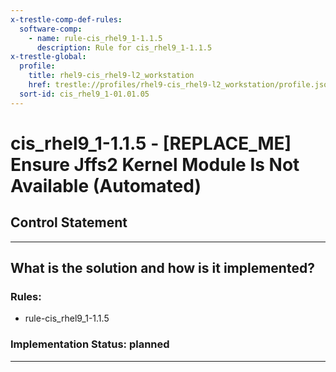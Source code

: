 ```yaml
---
x-trestle-comp-def-rules:
  software-comp:
    - name: rule-cis_rhel9_1-1.1.5
      description: Rule for cis_rhel9_1-1.1.5
x-trestle-global:
  profile:
    title: rhel9-cis_rhel9-l2_workstation
    href: trestle://profiles/rhel9-cis_rhel9-l2_workstation/profile.json
  sort-id: cis_rhel9_1-01.01.05
---
```


# cis_rhel9_1-1.1.5 - \[REPLACE_ME\] Ensure Jffs2 Kernel Module Is Not Available (Automated)

## Control Statement

______________________________________________________________________

## What is the solution and how is it implemented?

<!-- For implementation status enter one of: implemented, partial, planned, alternative, not-applicable -->

<!-- Note that the list of rules under ### Rules: is read-only and changes will not be captured after assembly to JSON -->

<!-- Add control implementation description here for control: cis_rhel9_1-1.1.5 -->

### Rules:

  - rule-cis_rhel9_1-1.1.5

### Implementation Status: planned

______________________________________________________________________
